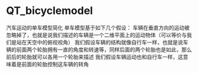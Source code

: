 # QT_bicyclemodel
汽车运动的单车模型简化
单车模型基于如下几个假设：
车辆在垂直方向的运动被忽略掉了，也就是说我们描述的车辆是一个二维平面上的运动物体（可以等价与我们是站在天空中的俯视视角）
我们假设车辆的结构就像自行车一样，也就是说车辆的前面两个轮胎拥有一直的角度和转速等，同样后面的两个轮胎也是如此，那么前后的轮胎就可以各用一个轮胎来描述
我们假设车辆运动也和自行车一样，这意味着是前面的轮胎控制这车辆的转角
